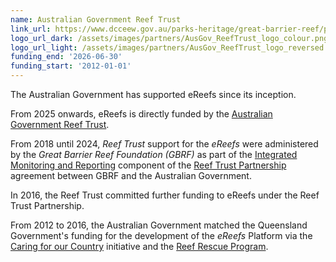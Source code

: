 ```yaml
---
name: Australian Government Reef Trust
link_url: https://www.dcceew.gov.au/parks-heritage/great-barrier-reef/protecting/our-investments/reef-trust
logo_url_dark: /assets/images/partners/AusGov_ReefTrust_logo_colour.png
logo_url_light: /assets/images/partners/AusGov_ReefTrust_logo_reversed.png
funding_end: '2026-06-30'
funding_start: '2012-01-01'
---
```

The Australian Government has supported eReefs since its inception.

From 2025 onwards, eReefs is directly funded by the [Australian Government Reef Trust](https://www.dcceew.gov.au/parks-heritage/great-barrier-reef/protecting/our-investments/reef-trust).

From 2018 until 2024, *Reef Trust* support for the *eReefs* were administered by the *Great Barrier Reef Foundation (GBRF)* as part of the [Integrated Monitoring and Reporting](https://www.barrierreef.org/what-we-do/reef-trust-partnership/integrated-monitoring-and-reporting) component of the [Reef Trust Partnership](https://barrierreef.org/what-we-do/reef-trust-partnership) agreement between GBRF and the Australian Government.

In 2016, the Reef Trust committed further funding to eReefs under the Reef Trust Partnership.

From 2012 to 2016, the Australian Government matched the Queensland Government's funding for the development of the *eReefs* Platform  via the [Caring for our Country](https://www.dcceew.gov.au/environment/land/landcare/past-programs/caring-for-country) initiative and the [Reef Rescue Program](https://webarchive.nla.gov.au/awa/20120318193507/http://www.environment.gov.au/about/grants/pubs/grants-report-dec11.pdf).
